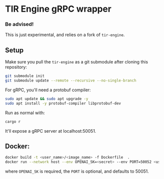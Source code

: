 # TIR Engine gRPC wrapper

### Be advised!

This is just experimental, and relies on a fork of `tir-engine`.

## Setup

Make sure you pull the `tir-engine` as a git submodule after cloning this repository:

```sh
git submodule init
git submodule update --remote --recursive --no-single-branch
```

For gRPC, you'll need a protobuf compiler:

```sh
sudo apt update && sudo apt upgrade -y
sudo apt install -y protobuf-compiler libprotobuf-dev
```

Run as normal with:

```sh
cargo r
```

It'll expose a gRPC server at localhost:50051.

## Docker:

```sh
docker build -t <user_name>/<image_name> -f Dockerfile  .
docker run --network host --env OPENAI_SK=<secret> --env PORT=50052 <user_name>/<image_name>
```

where `OPENAI_SK` is required, the `PORT` is optional, and defaults to 50051.

